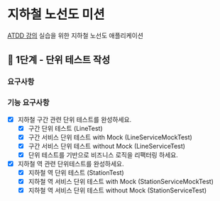 # 지하철 노선도 미션
[ATDD 강의](https://edu.nextstep.camp/c/R89PYi5H) 실습을 위한 지하철 노선도 애플리케이션

## 🚀 1단계 - 단위 테스트 작성

### 요구사항

### 기능 요구사항
- [x] 지하철 구간 관련 단위 테스트를 완성하세요.
    - [x] 구간 단위 테스트 (LineTest)
    - [x] 구간 서비스 단위 테스트 with Mock (LineServiceMockTest)
    - [x] 구간 서비스 단위 테스트 without Mock (LineServiceTest)
    - [x] 단위 테스트를 기반으로 비즈니스 로직을 리팩터링 하세요.
- [x] 지하철 역 관련 단위테스트를 완성하세요.
    - [x] 지하철 역 단위 테스트 (StationTest)
    - [x] 지하철 역 서비스 단위 테스트 with Mock (StationServiceMockTest)
    - [x] 지하철 역 서비스 단위 테스트 without Mock (StationServiceTest)